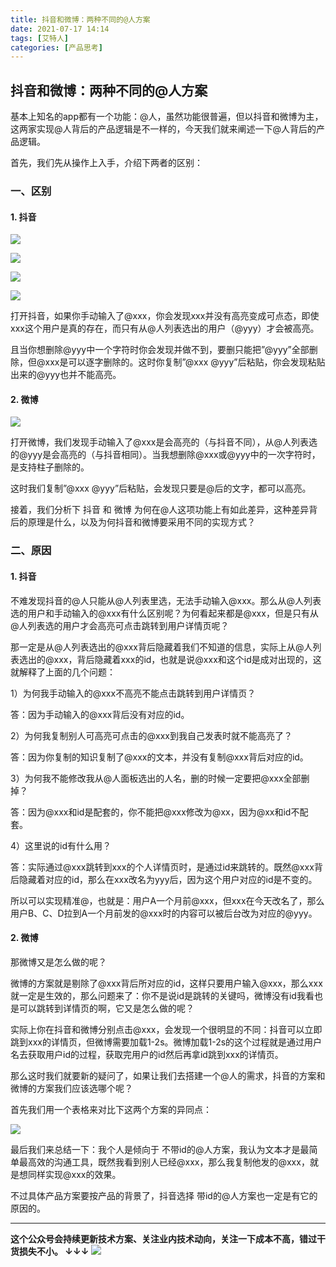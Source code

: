 ```yaml
---
title: 抖音和微博：两种不同的@人方案
date: 2021-07-17 14:14
tags: [艾特人]
categories: [产品思考]
---
```


## 抖音和微博：两种不同的@人方案

基本上知名的app都有一个功能：@人，虽然功能很普遍，但以抖音和微博为主，这两家实现@人背后的产品逻辑是不一样的，今天我们就来阐述一下@人背后的产品逻辑。

首先，我们先从操作上入手，介绍下两者的区别：

### 一、区别

#### 1. 抖音

![](https://tva1.sinaimg.cn/large/008i3skNgy1gsjx5uq6msj30ni0pmdhf.jpg)

![](https://tva1.sinaimg.cn/large/008i3skNgy1gsjx613jt3j30lw0pljsr.jpg)

![](https://tva1.sinaimg.cn/large/008i3skNgy1gsjx66j14bj30pe0pjjt8.jpg)

![](https://tva1.sinaimg.cn/large/008i3skNgy1gsjx6bczmvj30m30pjq4b.jpg)

打开抖音，如果你手动输入了@xxx，你会发现xxx并没有高亮变成可点态，即使xxx这个用户是真的存在，而只有从@人列表选出的用户（@yyy）才会被高亮。

且当你想删除@yyy中一个字符时你会发现并做不到，要删只能把”@yyy”全部删除，但@xxx是可以逐字删除的。这时你复制”@xxx @yyy”后粘贴，你会发现粘贴出来的@yyy也并不能高亮。

#### 2. 微博

![](https://tva1.sinaimg.cn/large/008i3skNgy1gsjx6ny3a4j30u01sz0vw.jpg)

打开微博，我们发现手动输入了@xxx是会高亮的（与抖音不同），从@人列表选的@yyy是会高亮的（与抖音相同）。当我想删除@xxx或@yyy中的一次字符时，是支持柱子删除的。

这时我们复制”@xxx @yyy”后粘贴，会发现只要是@后的文字，都可以高亮。

接着，我们分析下 抖音 和 微博 为何在@人这项功能上有如此差异，这种差异背后的原理是什么，以及为何抖音和微博要采用不同的实现方式？

### 二、原因

#### 1. 抖音

不难发现抖音的@人只能从@人列表里选，无法手动输入@xxx。那么从@人列表选的用户和手动输入的@xxx有什么区别呢？为何看起来都是@xxx，但是只有从@人列表选的用户才会高亮可点击跳转到用户详情页呢？

那一定是从@人列表选出的@xxx背后隐藏着我们不知道的信息，实际上从@人列表选出的@xxx，背后隐藏着xxx的id，也就是说@xxx和这个id是成对出现的，这就解释了上面的几个问题：

1）为何我手动输入的@xxx不高亮不能点击跳转到用户详情页？

答：因为手动输入的@xxx背后没有对应的id。

2）为何我复制别人可高亮可点击的@xxx到我自己发表时就不能高亮了？

答：因为你复制的知识复制了@xxx的文本，并没有复制@xxx背后对应的id。

3）为何我不能修改我从@人面板选出的人名，删的时候一定要把@xxx全部删掉？

答：因为@xxx和id是配套的，你不能把@xxx修改为@xx，因为@xx和id不配套。

4）这里说的id有什么用？

答：实际通过@xxx跳转到xxx的个人详情页时，是通过id来跳转的。既然@xxx背后隐藏着对应的id，那么在xxx改名为yyy后，因为这个用户对应的id是不变的。

所以可以实现精准@，也就是：用户A一个月前@xxx，但xxx在今天改名了，那么用户B、C、D拉到A一个月前发的@xxx时的内容可以被后台改为对应的@yyy。

#### 2. 微博

那微博又是怎么做的呢？

微博的方案就是剔除了@xxx背后所对应的id，这样只要用户输入@xxx，那么xxx就一定是生效的，那么问题来了：你不是说id是跳转的关键吗，微博没有id我看也是可以跳转到详情页的啊，它又是怎么做的呢？

实际上你在抖音和微博分别点击@xxx，会发现一个很明显的不同：抖音可以立即跳到xxx的详情页，但微博需要加载1-2s。微博加载1-2s的这个过程就是通过用户名去获取用户id的过程，获取完用户的id然后再拿id跳到xxx的详情页。

那么这时我们就要新的疑问了，如果让我们去搭建一个@人的需求，抖音的方案和微博的方案我们应该选哪个呢？

首先我们用一个表格来对比下这两个方案的异同点：

![](https://tva1.sinaimg.cn/large/008i3skNgy1gsjx7uqz2mj317y0e4mys.jpg)

最后我们来总结一下：我个人是倾向于 不带id的@人方案，我认为文本才是最简单最高效的沟通工具，既然我看到别人已经@xxx，那么我复制他发的@xxx，就是想同样实现@xxx的效果。

不过具体产品方案要按产品的背景了，抖音选择 带id的@人方案也一定是有它的原因的。


------
**这个公众号会持续更新技术方案、关注业内技术动向，关注一下成本不高，错过干货损失不小。
↓↓↓**
![](https://tva1.sinaimg.cn/large/e6c9d24egy1gzzmv1p67mj21bi0hcwgh.jpg)